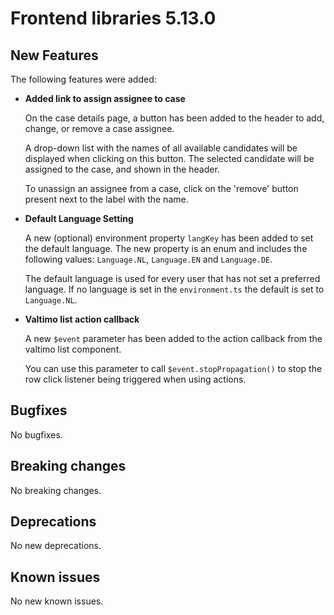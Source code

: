 # Frontend libraries 5.13.0

## New Features

The following features were added:

* **Added link to assign assignee to case**

  On the case details page, a button has been added to the header to add, change, or remove a case assignee.
  
  A drop-down list with the names of all available candidates will be displayed when clicking on this button. The 
  selected candidate will be assigned to the case, and shown in the header.
  
  To unassign an assignee from a case, click on the 'remove' button present next to the label with the name.

* **Default Language Setting**

  A new (optional) environment property `langKey` has been added to set the default language. The new property is an enum and includes the following values: `Language.NL`, `Language.EN` and `Language.DE`.

  The default language is used for every user that has not set a preferred language. If no language is set in the `environment.ts` the default is set to `Language.NL`.

* **Valtimo list action callback**

  A new `$event` parameter has been added to the action callback from the valtimo list component. 

  You can use this parameter to call `$event.stopPropagation()` to stop the row click listener being triggered when using actions.

## Bugfixes

No bugfixes.

## Breaking changes

No breaking changes.

## Deprecations

No new deprecations.

## Known issues

No new known issues.
